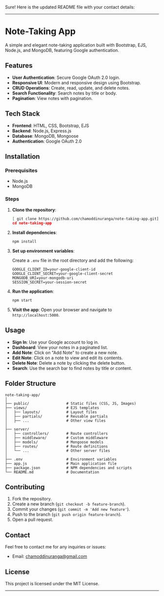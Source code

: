 Sure! Here is the updated README file with your contact details:

---

# Note-Taking App

A simple and elegant note-taking application built with Bootstrap, EJS, Node.js, and MongoDB, featuring Google authentication.

## Features

- **User Authentication**: Secure Google OAuth 2.0 login.
- **Responsive UI**: Modern and responsive design using Bootstrap.
- **CRUD Operations**: Create, read, update, and delete notes.
- **Search Functionality**: Search notes by title or body.
- **Pagination**: View notes with pagination.

## Tech Stack

- **Frontend**: HTML, CSS, Bootstrap, EJS
- **Backend**: Node.js, Express.js
- **Database**: MongoDB, Mongoose
- **Authentication**: Google OAuth 2.0

## Installation

### Prerequisites

- Node.js
- MongoDB

### Steps

1. **Clone the repository**:
    ```bash
   [ git clone https://github.com/chamoddinuranga/note-taking-app.git](https://github.com/chamoddinuranga/NodeJS_Notes_App.git)
    cd note-taking-app
    ```

2. **Install dependencies**:
    ```bash
    npm install
    ```

3. **Set up environment variables**:

    Create a `.env` file in the root directory and add the following:
    ```plaintext
    GOOGLE_CLIENT_ID=your-google-client-id
    GOOGLE_CLIENT_SECRET=your-google-client-secret
    MONGODB_URI=your-mongodb-uri
    SESSION_SECRET=your-session-secret
    ```

4. **Run the application**:
    ```bash
    npm start
    ```

5. **Visit the app**:
    Open your browser and navigate to `http://localhost:5000`.

## Usage

- **Sign In**: Use your Google account to log in.
- **Dashboard**: View your notes in a paginated list.
- **Add Note**: Click on "Add Note" to create a new note.
- **Edit Note**: Click on a note to view and edit its contents.
- **Delete Note**: Delete a note by clicking the delete button.
- **Search**: Use the search bar to find notes by title or content.

## Folder Structure

```
note-taking-app/
│
├── public/                 # Static files (CSS, JS, Images)
├── views/                  # EJS templates
│   ├── layouts/            # Layout files
│   ├── partials/           # Reusable partials
│   ├── ...                 # Other view files
│
├── server/
│   ├── controllers/        # Route controllers
│   ├── middleware/         # Custom middleware
│   ├── models/             # Mongoose models
│   ├── routes/             # Route definitions
│   └── ...                 # Other server files
│
├── .env                    # Environment variables
├── app.js                  # Main application file
├── package.json            # NPM dependencies and scripts
└── README.md               # Documentation
```

## Contributing

1. Fork the repository.
2. Create a new branch (`git checkout -b feature-branch`).
3. Commit your changes (`git commit -m 'Add new feature'`).
4. Push to the branch (`git push origin feature-branch`).
5. Open a pull request.

## Contact

Feel free to contact me for any inquiries or issues:

- Email: [chamoddinuranga@gmail.com](mailto:chamoddinuranga@gmail.com)

## License

This project is licensed under the MIT License.

---

